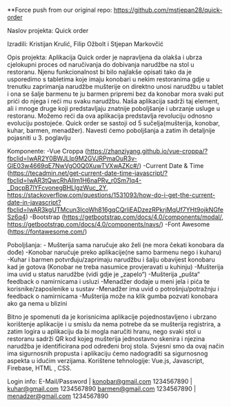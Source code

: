 **Force push from our original repo: https://github.com/mstjepan28/quick-order

Naslov projekta: Quick order

Izradili: Kristijan Krulić, Filip Ožbolt i Stjepan Markovčić

Opis projekta:
Aplikacija Quick order je napravljena da olakša i ubrza cjelokupni proces od naručivanja do dobivanja narudžbe na stol u restoranu. Njenu funkcionalnost bi bilo najlakše opisati tako da je usporedimo s tabletima koje imaju konobari u nekim restoranima gdje u trenutku zaprimanja narudžbe mušterije on direktno unosi narudžbu u tablet i ona se šalje barmenu te ju barmen pripremi bez da konobar mora svaki put prići do njega i reći mu svaku narudžbu. Naša aplikacija sadrži taj element, ali i mnoge druge koji predstavljaju znatnije poboljšanje i ubrzanje usluge u restoranu. Možemo reći da ova aplikacija predstavlja revoluciju odnosno evoluciju postojeće. Quick order se sastoji od 5 sučelja(mušterija, konobar, kuhar, barmen, menadžer). Navesti ćemo poboljšanja a zatim ih detaljnije pojasniti u 3. poglavlju

Komponente: 
-Vue Croppa (https://zhanziyang.github.io/vue-croppa/?fbclid=IwAR2Y0BWJLIp9M2GVJRPmaOuR3v-GlE03w4669qE7NwVgO0Q0XuwTVXwAZKc#/)
-Current Date & Time (https://tecadmin.net/get-current-date-time-javascript/?fbclid=IwAR3tQwcRhAIlm1H6naPRv_r0Sm7lq4-_DqcpB7lYFcvonegBHLlgzWuc_2Y, https://stackoverflow.com/questions/1531093/how-do-i-get-the-current-date-in-javascript?fbclid=IwAR3kgUTMcun3IcoWh816gqCQrliEADzezRPkrjMqUf7YHt9ojkNGfeSz6q4)
-Bootstrap (https://getbootstrap.com/docs/4.0/components/modal/, https://getbootstrap.com/docs/4.0/components/navs/)
-Font Awesome (https://fontawesome.com/)

Poboljšanja: - Mušterija sama naručuje ako želi (ne mora čekati konobara da dođe)
		-Konobar naručuje preko aplikacije(ne samo barmenu nego i kuharu)
		-Kuhar i barmen potvrđuju/zaprimaju narudžbu i šalju obavijest konobaru kad je gotova (Konobar ne treba nasumice provjeravati u kuhinju)
		-Mušterija ima uvid u status narudžbe (vidi gdje je „zapelo“)
		-Mušterija „pušta“ feedback o namirnicama i usluzi
		-Menadžer dodaje u meni jela i pića te korisnike/zaposlenike u sustav
		-Menadžer ima uvid o potrošnju/potražnju i feedback o namirnicama
		-Mušterija može na klik gumba pozvati konobara ako ga nema u blizini



Bitno je spomenuti da je korisnicima aplikacije pojednostavljeno i ubrzano korištenje aplikacije i u smislu da nema potrebe da se mušterija registrira, a zatim logira u aplikaciju da bi mogla naručiti hranu, nego svaki stol u restoranu sadrži QR kod kojeg mušterija jednostavno skenira i njezina narudžba je identificirana pod određeni broj stola. Svjesni smo da ovaj način ima sigurnosnih propusta i aplikaciju ćemo nadograditi sa sigurnosnog aspekta u idućim verzijama. Korištene tehnologije: Vue.js, Javascript, Firebase, HTML , CSS.

Login info: 
E-Mail/Password | konobar@gmail.com 1234567890 | kuhar@gmail.com 1234567890 barmen@gmail.com 1234567890 | menadzer@gmail.com 1234567890

